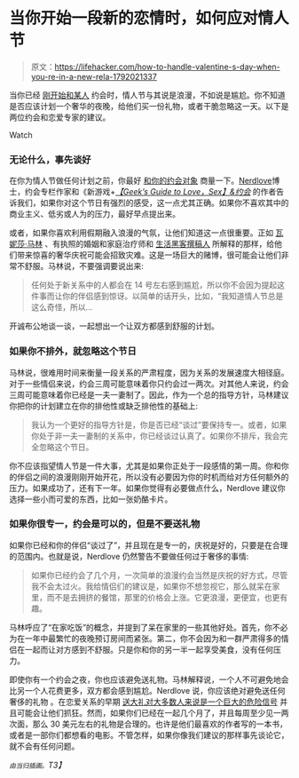 # 当你开始一段新的恋情时，如何应对情人节

> 原文：<https://lifehacker.com/how-to-handle-valentine-s-day-when-you-re-in-a-new-rela-1792021337>

当你已经 [刚开始和某人](https://lifehacker.com/the-dos-and-don-ts-of-texting-a-romantic-interest-1753671407) 约会时，情人节与其说是浪漫，不如说是尴尬。你不知道是否应该计划一个奢华的夜晚，给他们买一份礼物，或者干脆忽略这一天。以下是两位约会和恋爱专家的建议。

Watch

### **无论什么，事先谈好**

在你为情人节做任何计划之前，你最好 [和你的约会对象](https://lifehacker.com/five-communication-mistakes-almost-every-couple-makes-1535461741) 商量一下。[Nerdlove](http://www.doctornerdlove.com/)博士，约会专栏作家和《新游戏+[*【Geek’s Guide to Love，Sex】&约会*](http://www.doctornerdlove.com/book/new-game-geeks-guide-love-sex-dating/) 的作者告诉我们，如果你对这个节日有强烈的感受，这一点尤其正确。如果你不喜欢其中的商业主义、低劣或人为的压力，最好早点提出来。

或者，如果你喜欢利用假期融入浪漫的气氛，让他们知道这一点很重要。正如 [瓦妮莎·马林](http://vmtherapy.com/about-vanessa-marin/) 、有执照的婚姻和家庭治疗师和 [生活黑客撰稿人](https://kinja.com/vanessamarin) 所解释的那样，给他们带来惊喜的奢华庆祝可能会招致灾难。这是一场巨大的赌博，很可能会让他们非常不舒服。马林说，不要强调要说出来:

> 任何处于新关系中的人都会在 14 号左右感到尴尬，所以你不会因为提起这件事而让你的伴侣感到惊讶。以简单的话开头，比如，“我知道情人节总是这么奇怪，所以…

开诚布公地谈一谈，一起想出一个让双方都感到舒服的计划。

### 如果你不排外，就忽略这个节日

马林说，很难用时间来衡量一段关系的严肃程度，因为关系的发展速度大相径庭。对于一些情侣来说，约会三周可能意味着你只约会过一两次。对其他人来说，约会三周可能意味着你已经是一夫一妻制了。因此，作为一个总的指导方针，马林建议你把你的计划建立在你的排他性或缺乏排他性的基础上:

> 我认为一个更好的指导方针是，你是否已经“谈过”要保持专一。或者，如果你处于非一夫一妻制的关系中，你已经谈过认真了。如果你不排斥，我会完全忽略这个节日。

你不应该指望情人节是一件大事，尤其是如果你正处于一段感情的第一周。你和你的伴侣之间的浪漫刚刚开始开花，所以没有必要因为你的时机而给对方任何额外的压力。如果成功了，还有下一年。如果你觉得有必要做点什么，Nerdlove 建议你选择一些小而可爱的东西，比如一张奶酪卡片。

### 如果你很专一，约会是可以的，但是不要送礼物

如果你已经和你的伴侣“谈过了”，并且现在是专一的，庆祝是好的，只要是在合理的范围内。也就是说，Nerdlove 仍然警告不要做任何过于奢侈的事情:

> 如果你已经约会了几个月，一次简单的浪漫约会当然是庆祝的好方式，尽管我不会太过火。我给情侣们的建议是，如果你不想忽视它，那么就呆在家里，而不是去拥挤的餐馆，那里的价格会上涨。它更浪漫，更便宜，也更有趣。

马林呼应了“在家吃饭”的概念，并提到了呆在家里的一些其他好处。首先，你不必为在一年中最繁忙的夜晚预订房间而紧张。第二，你不会因为和一群严肃得多的情侣在一起而让对方感到不舒服。只是你和你的另一半一起享受美食，没有任何压力。

即使你有一个约会之夜，你也应该避免送礼物。马林解释说，一个人不可避免地会比另一个人花费更多，双方都会感到尴尬。Nerdlove 说，你应该绝对避免送任何奢侈的礼物 。在恋爱关系的早期 [送大礼对大多数人来说是一个巨大的危险信号](https://lifehacker.com/the-red-flags-to-look-out-for-when-you-start-dating-som-1758382710) 并且可能会让他们抓狂。然而，如果你们已经在一起几个月了，并且每周至少见一两次面，那么 30 美元左右的礼物是合理的。也许是他们最喜欢的作者写的一本书，或者是一部你们都想看的电影。不管怎样，如果你像我们建议的那样事先谈论它，就不会有任何问题。

*<small>由当归插画。</small>T3】*